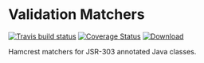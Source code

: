 # Validation Matchers

[![Travis build status](https://travis-ci.org/iteratoruk/iterator-validation-matchers.svg?branch=master)](https://travis-ci.org/iteratoruk/iterator-validation-matchers)
[![Coverage Status](https://coveralls.io/repos/github/iteratoruk/iterator-validation-matchers/badge.svg?branch=master)](https://coveralls.io/github/iteratoruk/iterator-validation-matchers?branch=master)
[![Download](https://api.bintray.com/packages/iteratoruk/maven/iterator-validation-matchers/images/download.svg) ](https://bintray.com/iteratoruk/maven/iterator-validation-matchers/_latestVersion)

Hamcrest matchers for JSR-303 annotated Java classes.